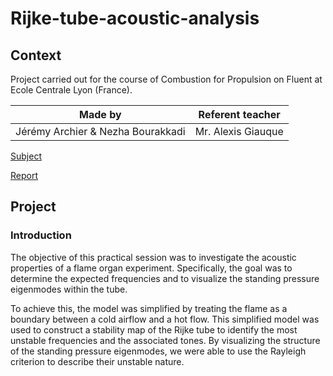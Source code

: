 # Rijke-tube-acoustic-analysis
## Context
Project carried out for the course of Combustion for Propulsion on Fluent at Ecole Centrale Lyon (France).

| Made by | Referent teacher | 
| ------------- |:-------------:|
| Jérémy Archier & Nezha Bourakkadi | Mr. Alexis Giauque |

[Subject](Report/Combustion_BE_Numerics_ressource_AG.pdf)

[Report](Report/Report_CombustionForPropulsion_PracticalSession1_Archier_Bourakkadi.pdf)


## Project
### Introduction
The objective of this practical session was to investigate the acoustic properties of a flame organ experiment. Specifically, the goal was to determine the expected frequencies and to visualize the standing pressure eigenmodes within the tube.

To achieve this, the model was simplified by treating the flame as a boundary between a cold airflow and a hot flow. This simplified model was used to construct a stability map of the Rijke tube to identify the most unstable frequencies and the associated tones. By visualizing the structure of the standing pressure eigenmodes, we were able to use the Rayleigh criterion to describe their unstable nature.
